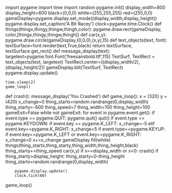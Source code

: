 import pygame
import time
import random
pygame.init()
display_width=800
display_height=600
black=(0,0,0)
white=(255,255,255)
red=(255,0,0)
gameDisplay=pygame.display.set_mode((display_width,display_height))
pygame.display.set_caption('A Bit Racey')
clock=pygame.time.Clock()
def things(thingx,thingy,thingw,thingh,color):
    pygame.draw.rect(gameDisplay, color,[thingx,thingy,thingw,thingh])
def car(x,y):
    pygame.draw.circle(gameDisplay,(0,0,0),(x,y),15)
def text_objects(text, font):
    textSurface=font.render(text,True,black)
    return textSurface, textSurface.get_rect()
def message_display(text):
    largetext=pygame.font.Font('freesansbold.ttf',115)
    TextSurf, TextRect = text_objects(text, largetext)
    TextRect.center=((display_width/2),(display_height/2))
    gameDisplay.blit(TextSurf, TextRect)
    pygame.display.update()

    time.sleep(2)
    game_loop()
def crash():
    message_display('You Crashed')
def game_loop():
    x = (320)
    y = (420)
    x_change=0
    thing_startx=random.randrange(0,display_width)
    thing_starty=-600
    thing_speed=7
    thing_width=100
    thing_height=100
    gameExit=False
    while not gameExit:
        for event in pygame.event.get():
            if event.type == pygame.QUIT:
                pygame.quit()
                quit()
            if event.type == pygame.KEYDOWN:
                if event.key == pygame.K_LEFT:
                    x_change=-5
                elif event.key==pygame.K_RIGHT:
                    x_change=5
            if event.type==pygame.KEYUP:
                if event.key==pygame.K_LEFT or event.key==pygame.K_RIGHT:
                    x_change=0
        x+=x_change
        gameDisplay.fill(white)
        things(thing_startx,thing_starty,thing_width,thing_height,black)
        thing_starty+=thing_speed
        car(x,y)
        if x==display_width or x<0:
            crash()
        if thing_starty>display_height:
            thing_starty=0-thing_height
            thing_startx=random.randrange(0,display_width)


        pygame.display.update()
        clock.tick(60)
game_loop()
